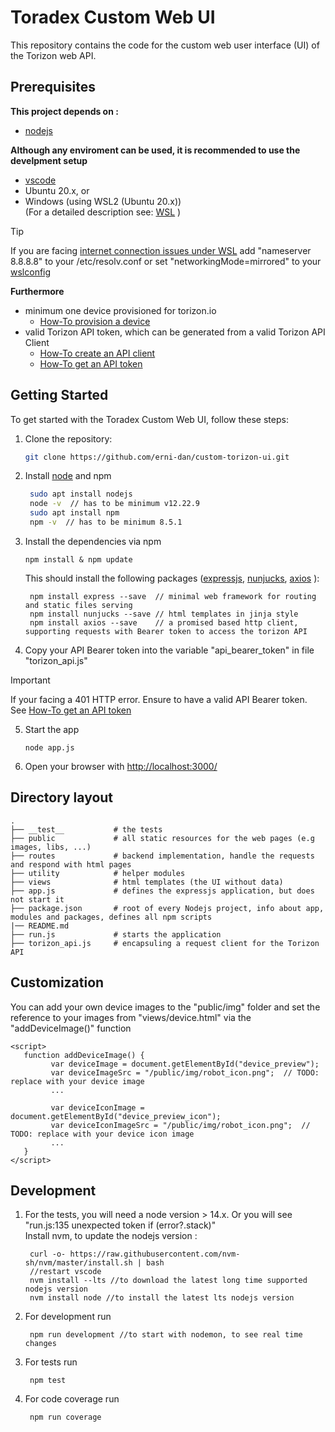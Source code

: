 # Toradex Custom Web UI

This repository contains the code for the custom web user interface (UI) of the Torizon web API.

## Prerequisites

**This project depends on :**

* [nodejs](https://nodejs.org/en)

**Although any enviroment can be used, it is recommended to use the develpment setup**

* [vscode](https://code.visualstudio.com/)
* Ubuntu 20.x, or
* Windows (using WSL2 (Ubuntu 20.x)) <br/>
(For a detailed description see: [WSL](https://learn.microsoft.com/de-de/windows/wsl/setup/environment) )

> [!TIP]  
> If you are facing [internet connection issues under WSL](https://stackoverflow.com/questions/62314789/no-internet-connection-on-wsl-ubuntu-windows-subsystem-for-linux) add "nameserver 8.8.8.8" to your /etc/resolv.conf
> or set "networkingMode=mirrored" to your [wslconfig](https://learn.microsoft.com/en-us/windows/wsl/wsl-config#wslconfig)


**Furthermore**

* minimum one device provisioned for torizon.io
  * [How-To provision a device](https://developer.toradex.com/torizon/torizon-platform/devices-fleet-management#provisioning-a-single-device)
* valid Torizon API token, which can be generated from a valid Torizon API Client
  * [How-To create an API client](https://developer.toradex.com/torizon/torizon-platform/torizon-api/#how-to-use-torizon-cloud-api)
  * [How-To get an API token](https://developer.toradex.com/torizon/torizon-platform/torizon-api/#get-a-token)

## Getting Started

To get started with the Toradex Custom Web UI, follow these steps:

1. Clone the repository:

   ```bash
   git clone https://github.com/erni-dan/custom-torizon-ui.git
   ```

2. Install [node](https://nodejs.org/en/learn/getting-started/introduction-to-nodejs) and npm

   ```bash
    sudo apt install nodejs
    node -v  // has to be minimum v12.22.9  
    sudo apt install npm 
    npm -v  // has to be minimum 8.5.1
    ```

3. Install the dependencies via npm

   ```
   npm install & npm update
   ```

   This should install the following packages ([expressjs](https://expressjs.com/en/starter/hello-world.html), [nunjucks](https://mozilla.github.io/nunjucks/getting-started.html),  [axios](https://axios-http.com/docs/intro) ):

   ```
    npm install express --save  // minimal web framework for routing and static files serving
    npm install nunjucks --save // html templates in jinja style
    npm install axios --save    // a promised based http client, supporting requests with Bearer token to access the torizon API
   ```

4. Copy your API Bearer token into the variable "api_bearer_token" in file "torizon_api.js"

> [!IMPORTANT]  
> If your facing a 401 HTTP error. Ensure to have a valid API Bearer token.
> See [How-To get an API token](https://developer.toradex.com/torizon/torizon-platform/torizon-api/#get-a-token)

5. Start the app

    ```
    node app.js
    ```

6. Open your browser with [http://localhost:3000/](http://localhost:3000/)


## Directory layout

    .
    ├── __test__           # the tests
    ├── public             # all static resources for the web pages (e.g images, libs, ...) 
    ├── routes             # backend implementation, handle the requests and respond with html pages
    ├── utility            # helper modules
    ├── views              # html templates (the UI without data)
    ├── app.js             # defines the expressjs application, but does not start it
    ├── package.json       # root of every Nodejs project, info about app, modules and packages, defines all npm scripts
    |── README.md          
    ├── run.js             # starts the application 
    ├── torizon_api.js     # encapsuling a request client for the Torizon API


## Customization

You can add your own device images to the "public/img" folder and set the reference to your images from "views/device.html" via the "addDeviceImage()" function
   ```
   <script>
      function addDeviceImage() {
            var deviceImage = document.getElementById("device_preview");
            var deviceImageSrc = "/public/img/robot_icon.png";  // TODO: replace with your device image
            ...

            var deviceIconImage = document.getElementById("device_preview_icon");
            var deviceIconImageSrc = "/public/img/robot_icon.png";  // TODO: replace with your device icon image
            ...
      }
   </script>
   ```

## Development

1. For the tests, you will need a node version > 14.x. 
   Or you will see "run.js:135 unexpected token if (error?.stack)"<br>
   Install nvm, to update the nodejs version :
   ```
    curl -o- https://raw.githubusercontent.com/nvm-sh/nvm/master/install.sh | bash
    //restart vscode 
    nvm install --lts //to download the latest long time supported nodejs version 
    nvm install node //to install the latest lts nodejs version 
   ```

2. For development run 
   ```
    npm run development //to start with nodemon, to see real time changes 
   ```

3. For tests run 
   ```
    npm test
   ```

3. For code coverage run 
   ```
    npm run coverage
   ```
